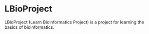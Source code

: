 # LBioProject
LBioProject (Learn Bioinformatics Project) is a project for learning the basics of bioinformatics.
